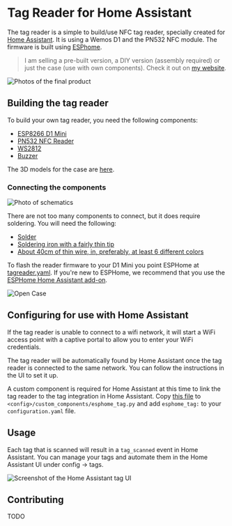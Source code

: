 # Tag Reader for Home Assistant

The tag reader is a simple to build/use NFC tag reader, specially created for [Home Assistant](https://www.home-assistant.io). It is using a Wemos D1 and the PN532 NFC module. The firmware is built using [ESPhome](https://www.esphome.io).

> I am selling a pre-built version, a DIY version (assembly required) or just the case (use with own components). Check it out on [my website](https://adonno.com/product/tag-reader/).

![Photos of the final product](https://raw.githubusercontent.com/adonno/tagreader/master/docs/cases.jpg)

## Building the tag reader

To build your own tag reader, you need the following components:

 - [ESP8266 D1 Mini](https://s.click.aliexpress.com/e/_d8l72oB)
 - [PN532 NFC Reader](https://s.click.aliexpress.com/e/_dZNORIJ)
 - [WS2812](https://s.click.aliexpress.com/e/_d82GRqr)
 - [Buzzer](https://s.click.aliexpress.com/e/_dZ5F5yj)

The 3D models for the case are [here](https://github.com/adonno/tagreader/tree/master/STLs).

### Connecting the components
![Photo of schematics](https://raw.githubusercontent.com/adonno/tagreader/master/Schematics/tag_reader_schematics_v1.jpg)

There are not too many components to connect, but it does require soldering. You will need the following:

- [Solder](https://s.click.aliexpress.com/e/_dT3S62j)
- [Soldering iron with a fairly thin tip](https://s.click.aliexpress.com/e/_dXaI6nz)
- [About 40cm of thin wire, in, preferably, at least 6 different colors](https://s.click.aliexpress.com/e/_dZvoYoB)

To flash the reader firmware to your D1 Mini you point ESPHome at [tagreader.yaml](https://github.com/adonno/tagreader/blob/master/tagreader.yaml). If you're new to ESPHome, we recommend that you use the [ESPHome Home Assistant add-on](https://esphome.io/guides/getting_started_hassio.html).

![Open Case](https://raw.githubusercontent.com/adonno/tagreader/master/docs/open-case.jpg)

## Configuring for use with Home Assistant

If the tag reader is unable to connect to a wifi network, it will start a WiFi access point with a captive portal to allow you to enter your WiFi credentials.

The tag reader will be automatically found by Home Assistant once the tag reader is connected to the same network. You can follow the instructions in the UI to set it up.

A custom component is required for Home Assistant at this time to link the tag reader to the tag integration in Home Assistant. Copy [this file](https://raw.githubusercontent.com/adonno/tagreader/master/custom_components/esphome_tag.py) to `<config>/custom_components/esphome_tag.py` and add `esphome_tag:` to your `configuration.yaml` file.

## Usage

Each tag that is scanned will result in a `tag_scanned` event in Home Assistant. You can manage your tags and automate them in the Home Assistant UI under config -> tags.

![Screenshot of the Home Assistant tag UI](https://raw.githubusercontent.com/adonno/tagreader/master/docs/tag-ui.gif)

## Contributing

TODO
